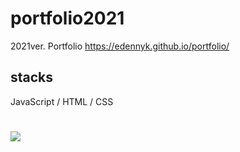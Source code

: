 # portfolio2021
2021ver. Portfolio
https://edennyk.github.io/portfolio/

## stacks
JavaScript / HTML / CSS

#
<img src="https://user-images.githubusercontent.com/59883982/120253445-580a2280-c255-11eb-9e11-07ceb5ad9b8a.JPG">
